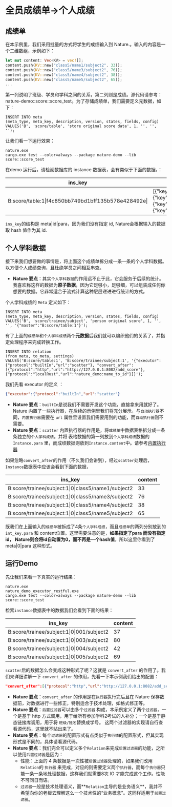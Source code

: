 # 全员成绩单->个人成绩

## 成绩单

在本示例里，我们采用批量的方式将学生的成绩输入到 Nature.。输入的内容是一个二维数组，示例如下：

```rust
let mut content: Vec<KV> = vec![];
content.push(KV::new("class5/name1/subject2", 33));
content.push(KV::new("class5/name3/subject2", 76));
content.push(KV::new("class5/name4/subject2", 38));
content.push(KV::new("class5/name5/subject2", 65));
...
```

第一列说明了班级、学员和学科之间的关系，第二列则是成绩。源代码请参考：nature-demo::score::score_test。为了存储成绩单，我们需要定义元数据，如下：

```mysql
INSERT INTO meta
(meta_type, meta_key, description, version, states, fields, config)
VALUES('B', 'score/table', 'store original score data', 1, '', '', '');
```

让我们看一下运行效果：

```shell
nature.exe
cargo.exe test --color=always --package nature-demo --lib score::score_test
```

在demo 运行后，请检阅数据库的 instance 数据表，会有类似于下面的数据。：

| ins_key                                             | content                                                      |
| --------------------------------------------------- | ------------------------------------------------------------ |
| B:score/table:1\|f4c850bb749bd1bff135b578e428492e\| | [{"key":"class5/name1/subject2","value":33},{"key":"class5/name3/subject2","value":76},{"key":"class5/name4/subject2","value":38},{"key":"class5/name5/subject2","value":65}] |

`ins_key`的结构是 meta|id|para，因为我们没有指定 id, Nature会根据输入的数据取 hash 值作为其 id.

## 个人学科数据

接下来我们想要做的事情是，将上面这个成绩单拆分成一条一条的个人学科数据。以方便个人成绩查询，且杜绝学员之间相互串查。

- **Nature 要点**：其实`个人学科数据`的作用远不止于此，它会服务于后续的统计。我喜欢称这样的数据为**原子数据**，因为它足够小，足够细，可以组装成任何你想要的数据。它非常适合于流式计算这种层层递进进行统计的方式。

个人学科成绩的 `Meta` 定义如下：

```mysql
INSERT INTO meta
(meta_type, meta_key, description, version, states, fields, config)
VALUES('B', 'score/trainee/subject', 'person original score', 1, '', '', '{"master":"B:score/table:1"}');
```

有了上面的`成绩单`和`个人学科成绩`两个**元数据**后我们就可以编织他们的关系了，并指定处理程序来完成转换工作。

```mysql
INSERT INTO relation
(from_meta, to_meta, settings)
VALUES('B:score/table:1', 'B:score/trainee/subject:1', '{"executor":{"protocol":"builtIn","url":"scatter"}, "convert_after":[{"protocol":"http","url":"http://127.0.0.1:8082/add_score"},{"protocol":"localRust","url":"nature_demo:name_to_id"}]}');
```

我们先看 executor 的定义 ：

```json
{"executor":{"protocol":"builtIn","url":"scatter"}
```

- **Nature 要点**：`builtIn`是说我们不需要开发这个功能，直接拿来用就好了。Nature 内置了一些执行器，在后续的示例里我们将充分展示。与`自动执行器`不同，`内置执行器`需要在 `url` 属性里设置我们需要用到的功能，而`自动执行器`则不需要。
- **Nature 要点**：`scatter` 内置执行器的作用是，将`成绩单`中数据表格拆分成一条条独立的`个人学科成绩`。并将 表格数据的第一列放到`个人学科成绩`数据的`Instance.para` 里，而成绩数据则放到`Instance.content`中。请参考[内置执行器](https://github.com/llxxbb/Nature/blob/master/doc/ZH/help/built-in.md)

如果忽略`convert_after`的作用（不久我们会讲到），经过`scatter`处理后，`Instance`数据表中应该会看到下面的数据，

| ins_key                                             | content |
| --------------------------------------------------- | ------- |
| B:score/trainee/subject:1\|0\|class5/name1/subject2 | 33      |
| B:score/trainee/subject:1\|0\|class5/name3/subject2 | 76      |
| B:score/trainee/subject:1\|0\|class5/name4/subject2 | 38      |
| B:score/trainee/subject:1\|0\|class5/name5/subject2 | 65      |

既我们在上面输入的`成绩单`被拆成了4条`个人学科成绩`，而且`成绩单`的两列分别放到的 `int_key.para` 和 content位置。这里需要注意的是，**如果指定了para 而没有指定 id， Nature则会将id自动置为0，而不再是一个hash值**，所以这里你看到了 meta|0|para 这种形式。

## 运行Demo

先让我们来看一下真实的运行结果：

```shell
nature.exe
nature_demo_executor_restful.exe
cargo.exe test --color=always --package nature-demo --lib score::score_test
```

检索`instance`数据表中的数据我们会看到下面的结果：

| ins_key                                    | content |
| ------------------------------------------ | ------- |
| B:score/trainee/subject:1\|0\|001/subject2 | 37      |
| B:score/trainee/subject:1\|0\|003/subject2 | 80      |
| B:score/trainee/subject:1\|0\|004/subject2 | 42      |
| B:score/trainee/subject:1\|0\|005/subject2 | 69      |

`scatter`后的数据怎么会变成这种形式了呢？这就是 `convert_after` 的作用了。我们来详细讲解一下 `convert_after` 的作用，先看一下本示例我们给出的配置：

```json
"convert_after":[{"protocol":"http","url":"http://127.0.0.1:8082/add_score"},{"protocol":"localRust","url":"nature_demo:name_to_id"}]
```

- **Nature 要点**：`convert_after` 的作用是在`执行器`执行完后且在 Nature 保存数据前，对数据进行一些修正，特别适合于技术处理，如格式修正等。
- **Nature 要点**：`后置过滤器`可以由多个`过滤器` 构成，本示例定义了两个`过滤器`，一个是基于 http 方式调用，用于给所有参加学科2考试的人补分；一个是基于静态链接库调用，用于将 `班级/姓名`替换成学号。 这两个过滤器的实现请自行查看源代码，这里就不贴出来了。
- **Nature 要点**：每个`过滤器`的配置形式有点类似于`执行情`的配置形式，但其实现形式是不同的，具体请看源代码。
- **Nature 要点**：我们完全可以定义多个`Relation`来完成`后置过滤器`的功能，之所以使用`后置过滤器`是因为：
  - 性能：上面的 4 条数据是一次性被`后置过滤器`处理的，如果我们改用`Relation`的 `执行器` 来完成，对应的则需要定义两个`执行器`，而每个`执行器`只能一条一条地处理数据，这样我们就需要8次 IO 才能完成这个工作。性能不可同日而语。
  - `过滤器`一般是技术处理语义，而**`Relation`主导的是业务语义**，我并不希望向你的老板去理解这么一个技术性的“业务概念”。这同样适用于`前置过滤器`。